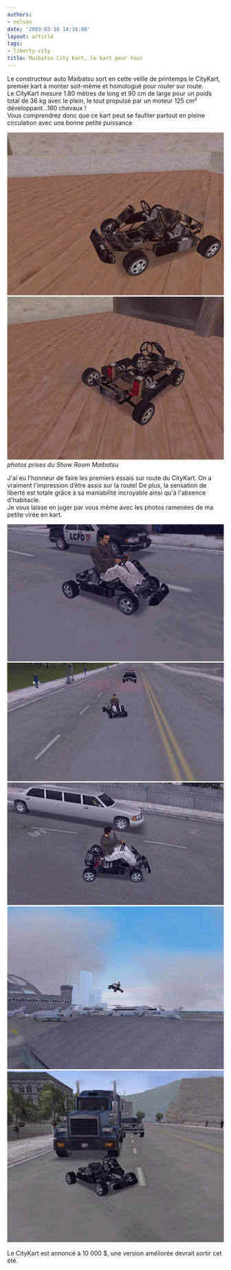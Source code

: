 ```yaml
---
authors:
- nelson
date: '2003-03-18 14:16:00'
layout: article
tags:
- liberty-city
title: Maibatsu City Kart, le kart pour tous
---
```



Le constructeur auto Maibatsu sort en cette veille de printemps le CityKart, premier kart à monter soit-même et homologué pour rouler sur route.  
Le CityKart mesure 1.80 mètres de long et 90 cm de large pour un poids total de 36 kg avec le plein, le tout propulsé par un moteur 125 cm² développant...180 chevaux !  
Vous comprendrez donc que ce kart peut se faufiler partout en pleine circulation avec une bonne petite puissance.

![](/content/images/2016/07/kart.jpg)
![photos prises du Show Room Maibatsu](/content/images/2016/07/kart2.jpg)
_photos prises du Show Room Maibatsu_

J'ai eu l'honneur de faire les premiers essais sur route du CityKart. On a vraiment l'impression d’être assis sur la route! De plus, la sensation de liberté est totale grâce à sa maniabilité incroyable ainsi qu'à l'absence d'habitacle.  
Je vous laisse en juger par vous même avec les photos ramenées de ma petite virée en kart.

![](/content/images/2016/07/kart3.jpg)
![](/content/images/2016/07/kart4.jpg)
![](/content/images/2016/07/kart5.jpg)
![](/content/images/2016/07/kart6.jpg)
![](/content/images/2016/07/kart7.jpg)

Le CityKart est annoncé à 10 000 $, une version améliorée devrait sortir cet été.